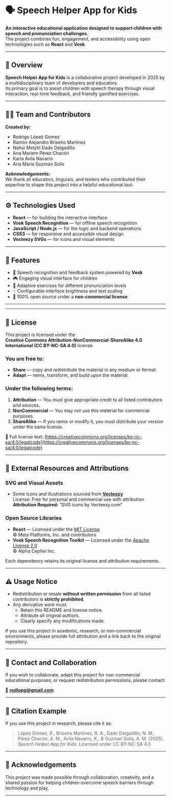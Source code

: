 # 🗣️ Speech Helper App for Kids

**An interactive educational application designed to support children with speech and pronunciation challenges.**  
The project combines fun, engagement, and accessibility using open technologies such as **React** and **Vosk**.

---

## 🌟 Overview

**Speech Helper App for Kids** is a collaborative project developed in 2025 by a multidisciplinary team of developers and educators.  
Its primary goal is to assist children with speech therapy through visual interaction, real-time feedback, and friendly gamified exercises.

---

## 👩‍💻 Team and Contributors

**Created by:**
- Rodrigo López Gómez  
- Ramón Alejandro Briseño Martínez  
- Nahui Metztli Dado Delgadillo  
- Ana Mariem Pérez Chacón  
- Karla Avila Navarro  
- Ana María Guzman Solís  

**Acknowledgements:**  
We thank all educators, linguists, and testers who contributed their expertise to shape this project into a helpful educational tool.

---

## ⚙️ Technologies Used

- **React** — for building the interactive interface  
- **Vosk Speech Recognition** — for offline speech recognition  
- **JavaScript / Node.js** — for the logic and backend operations  
- **CSS3** — for responsive and accessible visual design  
- **Vecteezy SVGs** — for icons and visual elements  

---

## 🧠 Features

- 🎯 Speech recognition and feedback system powered by **Vosk**
- 🎮 Engaging visual interface for children
- 🧩 Adaptive exercises for different pronunciation levels
- 💡 Configurable interface brightness and text scaling
- 🌈 100% open source under a **non-commercial license**

---


---

## 📜 License

This project is licensed under the  
**Creative Commons Attribution-NonCommercial-ShareAlike 4.0 International (CC BY-NC-SA 4.0)** license.

### You are free to:
- **Share** — copy and redistribute the material in any medium or format.  
- **Adapt** — remix, transform, and build upon the material.  

### Under the following terms:
1. **Attribution** — You must give appropriate credit to all listed contributors and sources.  
2. **NonCommercial** — You may not use this material for commercial purposes.  
3. **ShareAlike** — If you remix or modify it, you must distribute your version under the same license.

📘 Full license text: [https://creativecommons.org/licenses/by-nc-sa/4.0/legalcode](https://creativecommons.org/licenses/by-nc-sa/4.0/legalcode)

---

## 📎 External Resources and Attributions

### SVG and Visual Assets
- Some icons and illustrations sourced from [**Vecteezy**](https://www.vecteezy.com)  
  License: Free for personal and commercial use with attribution  
  **Attribution Required:** “SVG icons by Vecteezy.com”

### Open Source Libraries
- **React** — Licensed under the [MIT License](https://opensource.org/licenses/MIT)  
  © Meta Platforms, Inc. and contributors  
- **Vosk Speech Recognition Toolkit** — Licensed under the [Apache License 2.0](https://www.apache.org/licenses/LICENSE-2.0)  
  © Alpha Cephei Inc.

Each dependency retains its original license and attribution requirements.

---

## ⚠️ Usage Notice

- Redistribution or resale **without written permission** from all listed contributors is **strictly prohibited**.  
- Any derivative work must:
  - Retain this README and license notice.
  - Attribute all original authors.
  - Clearly specify any modifications made.  

If you use this project in academic, research, or non-commercial environments, please provide full attribution and a link back to the original repository.

---

## 🧩 Contact and Collaboration

If you wish to collaborate, adapt this project for non-commercial educational purposes, or request redistribution permissions, please contact:

📧 **rodlopg@gmail.com**

---

## 💬 Citation Example

If you use this project in research, please cite it as:

> López Gómez, R., Briseño Martínez, R. A., Dado Delgadillo, N. M., Pérez Chacón, A. M., Avila Navarro, K., & Guzman Solís, A. M. (2025). *Speech Helper App for Kids*. Licensed under CC BY-NC-SA 4.0.

---

## 💖 Acknowledgements

This project was made possible through collaboration, creativity, and a shared passion for helping children overcome speech barriers through technology and play.

---



